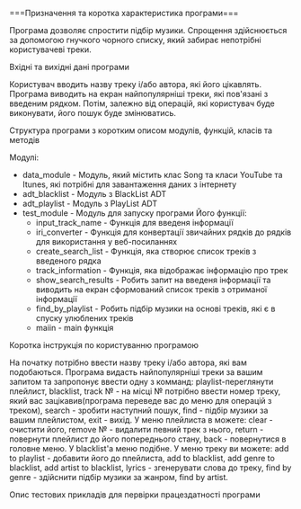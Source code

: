 ===Призначення та коротка характеристика програми===

Програма дозволяє спростити підбір музики. Спрощення здійснюється за допомогою гнучкого чорного списку, який забирає непотрібні користувачеві треки.

Вхідні та вихідні дані програми

Користувач вводить назву треку і/або автора, які його цікавлять. Програма виводить на екран найпопулярніші треки, які пов'язані з введеним рядком. Потім, залежно від операцій, які користувач буде виконувати, його пошук буде змінюватись.

Структура програми з коротким описом модулів, функцій, класів та методів

Модулі:
* data_module - Модуль, який містить клас Song та класи YouTube та Itunes, які потрібні для завантаження даних з інтернету
* adt_blacklist - Модуль з BlackList ADT
* adt_playlist - Модуль з PlayList ADT
* test_module - Модуль для запуску програми
  Його функції:
  * input_track_name - Функція для введеня інформації
  * iri_converter - Функція для конвертації звичайних рядків до рядків для використання у веб-посиланнях
  * create_search_list - Функція, яка створює список треків з введеного рядка
  * track_information - Функція, яка відображає інформацію про трек
  * show_search_results - Робить запит на введеня інформації та виводить на екран сформований список треків з отриманої інформації
  * find_by_playlist - Робить підбір музики на основі треків, які є в спуску улюблених треків
  * maiin - main функція

Коротка інструкція по користуванню програмою

На початку потрібно ввести назву треку і/або автора, які вам подобаються. Програма видасть найпопулярніші треки за вашим запитом та запропонує ввести одну з комманд: playlist-переглянути плейлист, blacklist, track № - на місці № потрібно ввести номер треку, який вас зацікавив(програма переведе вас до меню для операцій з треком), search - зробити наступний пошук, find - підбір музики за вашим плейлистом, exit - вихід. У меню плейлиста в можете: clear - очистити його, remove № - видалити певний трек з нього, return - повернути плейлист до його попереднього стану, back - повернутися в головне меню. У blacklist'а меню подібне. У меню треку ви можете: add to playlist - добавити його до плейлиста, add to blacklist, add genre to blacklist, add artist to blacklist, lyrics - згенерувати слова до треку, find by genre - здійснити підбір музики за жанром, find by artist.

Опис тестових прикладів для первірки працездатності програми
